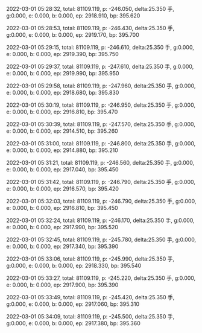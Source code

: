 2022-03-01 05:28:32, total: 81109.119, p: -246.050, delta:25.350 手, g:0.000, e: 0.000, b: 0.000, ep: 2918.910, bp: 395.620

2022-03-01 05:28:53, total: 81109.119, p: -246.430, delta:25.350 手, g:0.000, e: 0.000, b: 0.000, ep: 2919.170, bp: 395.700

2022-03-01 05:29:15, total: 81109.119, p: -246.610, delta:25.350 手, g:0.000, e: 0.000, b: 0.000, ep: 2919.390, bp: 395.750

2022-03-01 05:29:37, total: 81109.119, p: -247.610, delta:25.350 手, g:0.000, e: 0.000, b: 0.000, ep: 2919.990, bp: 395.950

2022-03-01 05:29:58, total: 81109.119, p: -247.960, delta:25.350 手, g:0.000, e: 0.000, b: 0.000, ep: 2918.680, bp: 395.830

2022-03-01 05:30:19, total: 81109.119, p: -246.950, delta:25.350 手, g:0.000, e: 0.000, b: 0.000, ep: 2916.810, bp: 395.470

2022-03-01 05:30:39, total: 81109.119, p: -247.570, delta:25.350 手, g:0.000, e: 0.000, b: 0.000, ep: 2914.510, bp: 395.260

2022-03-01 05:31:00, total: 81109.119, p: -246.800, delta:25.350 手, g:0.000, e: 0.000, b: 0.000, ep: 2914.880, bp: 395.210

2022-03-01 05:31:21, total: 81109.119, p: -246.560, delta:25.350 手, g:0.000, e: 0.000, b: 0.000, ep: 2917.040, bp: 395.450

2022-03-01 05:31:42, total: 81109.119, p: -246.790, delta:25.350 手, g:0.000, e: 0.000, b: 0.000, ep: 2916.570, bp: 395.420

2022-03-01 05:32:03, total: 81109.119, p: -246.790, delta:25.350 手, g:0.000, e: 0.000, b: 0.000, ep: 2916.810, bp: 395.450

2022-03-01 05:32:24, total: 81109.119, p: -246.170, delta:25.350 手, g:0.000, e: 0.000, b: 0.000, ep: 2917.990, bp: 395.520

2022-03-01 05:32:45, total: 81109.119, p: -245.780, delta:25.350 手, g:0.000, e: 0.000, b: 0.000, ep: 2917.340, bp: 395.390

2022-03-01 05:33:06, total: 81109.119, p: -245.990, delta:25.350 手, g:0.000, e: 0.000, b: 0.000, ep: 2918.330, bp: 395.540

2022-03-01 05:33:27, total: 81109.119, p: -245.220, delta:25.350 手, g:0.000, e: 0.000, b: 0.000, ep: 2917.900, bp: 395.390

2022-03-01 05:33:49, total: 81109.119, p: -245.420, delta:25.350 手, g:0.000, e: 0.000, b: 0.000, ep: 2917.060, bp: 395.310

2022-03-01 05:34:09, total: 81109.119, p: -245.500, delta:25.350 手, g:0.000, e: 0.000, b: 0.000, ep: 2917.380, bp: 395.360